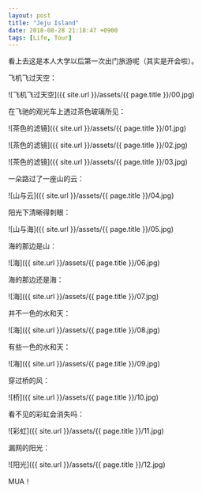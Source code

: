 ```yaml
---
layout: post
title: "Jeju Island"
date: 2018-08-28 21:18:47 +0900
tags: [Life, Tour]
---
```


看上去这是本人大学以后第一次出门旅游呢（其实是开会啦）。

飞机飞过天空：

![飞机飞过天空]({{ site.url }}/assets/{{ page.title }}/00.jpg)

在飞驰的观光车上透过茶色玻璃所见：

![茶色的滤镜]({{ site.url }}/assets/{{ page.title }}/01.jpg)

![茶色的滤镜]({{ site.url }}/assets/{{ page.title }}/02.jpg)

![茶色的滤镜]({{ site.url }}/assets/{{ page.title }}/03.jpg)

一朵路过了一座山的云：

![山与云]({{ site.url }}/assets/{{ page.title }}/04.jpg)

阳光下清晰得刺眼：

![山与海]({{ site.url }}/assets/{{ page.title }}/05.jpg)

海的那边是山：

![海]({{ site.url }}/assets/{{ page.title }}/06.jpg)

海的那边还是海：

![海]({{ site.url }}/assets/{{ page.title }}/07.jpg)

并不一色的水和天：

![海]({{ site.url }}/assets/{{ page.title }}/08.jpg)

有些一色的水和天：

![海]({{ site.url }}/assets/{{ page.title }}/09.jpg)

穿过桥的风：

![桥]({{ site.url }}/assets/{{ page.title }}/10.jpg)

看不见的彩虹会消失吗：

![彩虹]({{ site.url }}/assets/{{ page.title }}/11.jpg)

漏网的阳光：

![阳光]({{ site.url }}/assets/{{ page.title }}/12.jpg)

MUA！

